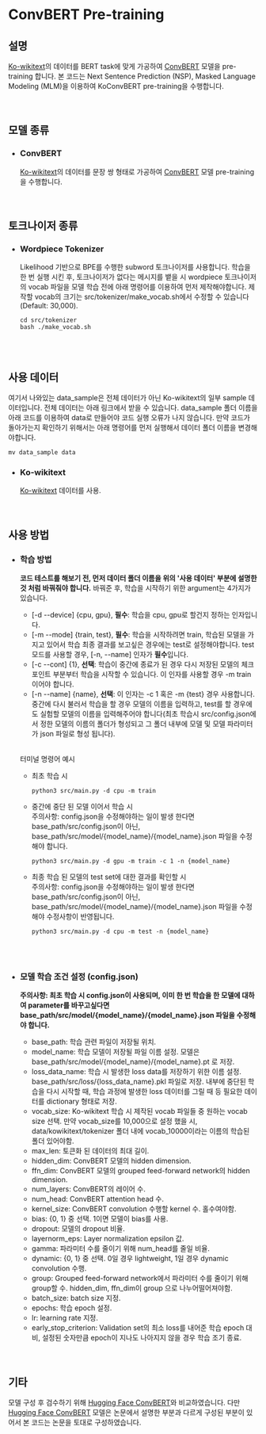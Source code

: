 # ConvBERT Pre-training
## 설명
[Ko-wikitext](https://github.com/lovit/kowikitext)의 데이터를 BERT task에 맞게 가공하여 [ConvBERT](https://arxiv.org/pdf/2008.02496.pdf) 모델을 pre-training 합니다.
본 코드는 Next Sentence Prediction (NSP), Masked Language Modeling (MLM)을 이용하여 KoConvBERT pre-training을 수행합니다.
<br><br><br>

## 모델 종류
* ### ConvBERT
    [Ko-wikitext](https://github.com/lovit/kowikitext)의 데이터를 문장 쌍 형태로 가공하여 [ConvBERT](https://arxiv.org/pdf/2008.02496.pdf) 모델 pre-training을 수행합니다.
<br><br><br>


## 토크나이저 종류
* ### Wordpiece Tokenizer
    Likelihood 기반으로 BPE를 수행한 subword 토크나이저를 사용합니다.
    학습을 한 번 실행 시킨 후, 토크나이저가 없다는 메시지를 뱉을 시 wordpiece 토크나이저의 vocab 파일을 모델 학습 전에 아래 명령어를 이용하여 먼저 제작해야합니다. 제작할 vocab의 크기는 src/tokenizer/make_vocab.sh에서 수정할 수 있습니다(Default: 30,000).
    
    ```
    cd src/tokenizer
    bash ./make_vocab.sh
    ```
<br><br>

## 사용 데이터
여기서 나와있는 data_sample은 전체 데이터가 아닌 Ko-wikitext의 일부 sample 데이터입니다. 전체 데이터는 아래 링크에서 받을 수 있습니다.
data_sample 폴더 이름을 아래 코드를 이용하여 data로 만들어야 코드 실행 오류가 나지 않습니다.
만약 코드가 돌아가는지 확인하기 위해서는 아래 명령어를 먼저 실행해서 데이터 폴더 이름을 변경해야합니다.

```
mv data_sample data
```
* ### Ko-wikitext
    [Ko-wikitext](https://github.com/lovit/kowikitext) 데이터를 사용.
<br><br><br>


## 사용 방법
* ### 학습 방법
    **코드 테스트를 해보기 전, 먼저 데이터 폴더 이름을 위의 '사용 데이터' 부분에 설명한 것 처럼 바꿔줘야 합니다.**
    바꿔준 후, 학습을 시작하기 위한 argument는 4가지가 있습니다.<br>
    * [-d --device] {cpu, gpu}, **필수**: 학습을 cpu, gpu로 할건지 정하는 인자입니다.
    * [-m --mode] {train, test}, **필수**: 학습을 시작하려면 train, 학습된 모델을 가지고 있어서 학습 최종 결과를 보고싶은 경우에는 test로 설정해야합니다. test 모드를 사용할 경우, [-n, --name] 인자가 **필수**입니다.
    * [-c --cont] {1}, **선택**: 학습이 중간에 종료가 된 경우 다시 저장된 모델의 체크포인트 부분부터 학습을 시작할 수 있습니다. 이 인자를 사용할 경우 -m train 이어야 합니다. 
    * [-n --name] {name}, **선택**: 이 인자는 -c 1 혹은 -m {test} 경우 사용합니다.
    중간에 다시 불러서 학습을 할 경우 모델의 이름을 입력하고, test를 할 경우에도 실험할 모델의 이름을 입력해주어야 합니다(최초 학습시 src/config.json에서 정한 모델의 이름의 폴더가 형성되고 그 폴더 내부에 모델 및 모델 파라미터가 json 파일로 형성 됩니다).<br><br>

    터미널 명령어 예시<br>
    * 최초 학습 시
        ```
        python3 src/main.py -d cpu -m train
        ```
    * 중간에 중단 된 모델 이어서 학습 시
        <br>주의사항: config.json을 수정해야하는 일이 발생 한다면 base_path/src/config.json이 아닌, base_path/src/model/{model_name}/{model_name}.json 파일을 수정해야 합니다.
        ```
        python3 src/main.py -d gpu -m train -c 1 -n {model_name}
        ```
    * 최종 학습 된 모델의 test set에 대한 결과를 확인할 시
        <br>주의사항: config.json을 수정해야하는 일이 발생 한다면 base_path/src/config.json이 아닌, base_path/src/model/{model_name}/{model_name}.json 파일을 수정해야 수정사항이 반영됩니다.
        ```
        python3 src/main.py -d cpu -m test -n {model_name}
        ```
    <br><br>

* ### 모델 학습 조건 설정 (config.json)
    **주의사항: 최초 학습 시 config.json이 사용되며, 이미 한 번 학습을 한 모델에 대하여 parameter를 바꾸고싶다면 base_path/src/model/{model_name}/{model_name}.json 파일을 수정해야 합니다.**
    * base_path: 학습 관련 파일이 저장될 위치.
    * model_name: 학습 모델이 저장될 파일 이름 설정. 모델은 base_path/src/model/{model_name}/{model_name}.pt 로 저장.
    * loss_data_name: 학습 시 발생한 loss data를 저장하기 위한 이름 설정. base_path/src/loss/{loss_data_name}.pkl 파일로 저장. 내부에 중단된 학습을 다시 시작할 때, 학습 과정에 발생한 loss 데이터를 그릴 때 등 필요한 데이터를 dictionary 형태로 저장.
    * vocab_size: Ko-wikitext 학습 시 제작된 vocab 파일들 중 원하는 vocab size 선택. 만약 vocab_size를 10,000으로 설정 했을 시, data/kowikitext/tokenizer 폴더 내에 vocab_10000이라는 이름의 학습된 폴더 있어야함.
    * max_len: 토큰화 된 데이터의 최대 길이.
    * hidden_dim: ConvBERT 모델의 hidden dimension.
    * ffn_dim: ConvBERT 모델의 grouped feed-forward network의 hidden dimension.
    * num_layers: ConvBERT의 레이어 수.
    * num_head: ConvBERT attention head 수.
    * kernel_size: ConvBERT convolution 수행할 kernel 수. 홀수여야함.
    * bias: {0, 1} 중 선택. 1이면 모델이 bias를 사용.
    * dropout: 모델의 dropout 비율.
    * layernorm_eps: Layer normalization epsilon 값.
    * gamma: 파라미터 수를 줄이기 위해 num_head를 줄일 비율.
    * dynamic: {0, 1} 중 선택. 0일 경우 lightweight, 1일 경우 dynamic convolution 수행.
    * group: Grouped feed-forward network에서 파라미터 수를 줄이기 위해 group할 수. hidden_dim, ffn_dim이 group 으로 나누어떨어져야함.
    * batch_size: batch size 지정.
    * epochs: 학습 epoch 설정.
    * lr: learning rate 지정.
    * early_stop_criterion: Validation set의 최소 loss를 내어준 학습 epoch 대비, 설정된 숫자만큼 epoch이 지나도 나아지지 않을 경우 학습 조기 종료.
    <br><br><br>


## 기타
모델 구성 후 검수하기 위해 [Hugging Face ConvBERT](https://github.com/huggingface/transformers/blob/v4.26.1/src/transformers/models/convbert/modeling_convbert.py#L764)와 비교하였습니다. 다만 [Hugging Face ConvBERT](https://github.com/huggingface/transformers/blob/v4.26.1/src/transformers/models/convbert/modeling_convbert.py#L764) 모델은 논문에서 설명한 부분과 다르게 구성된 부분이 있어서 본 코드는 논문을 토대로 구성하였습니다.

<br><br><br>

